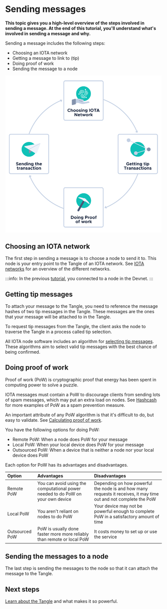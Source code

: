 # Sending messages

**This topic gives you a high-level overview of the steps involved in sending a message. At the end of this tutorial, you'll understand what's involved in sending a message and why.**

Sending a message includes the following steps:

- Choosing an IOTA network
- Getting a message to link to (tip)
- Doing proof of work
- Sending the message to a node

![Sending a transaction](../images/sending-transaction.png)

## Choosing an IOTA network

The first step in sending a message is to choose a node to send it to. This node is your entry point to the Tangle of an IOTA network. See [IOTA networks](../networks/overview.md) for an overview of the different networks.

:::info:
In the previous [tutorial](../first-steps/hello-world.md), you connected to a node in the Devnet.
:::

## Getting tip messages

To attach your message to the Tangle, you need to reference the message hashes of two tip messages in the Tangle. These messages are the ones that your message will be attached to in the Tangle.

To request tip messages from the Tangle, the client asks the node to traverse the Tangle in a process called tip selection.

All IOTA node software includes an algorithm for [selecting tip messages](../the-tangle/how-transfer-tokens.md#choosing-where-to-attach-transactions). These algorithms aim to select valid tip messages with the best chance of being confirmed.

## Doing proof of work

Proof of work (PoW) is cryptographic proof that energy has been spent in computing power to solve a puzzle.

IOTA messages must contain a PoW to discourage clients from sending lots of spam messages, which may put an extra load on nodes. See [Hashcash](https://en.wikipedia.org/wiki/Hashcash) for more examples of PoW as a spam prevention measure.

An important attribute of any PoW algorithm is that it's difficult to do, but easy to validate. See [Calculating proof of work](../cryptography/proof-of-work.md). 

You have the following options for doing PoW:

- Remote PoW: When a node does PoW for your message
- Local PoW: When your local device does PoW for your message
- Outsourced PoW: When a device that is neither a node nor your local device does PoW

Each option for PoW has its advantages and disadvantages.

|**Option**|**Advantages**|**Disadvantages**|
|:-------|:---------|:------------|
|Remote PoW| You can avoid using the computational power needed to do PoW on your own device|Depending on how powerful the node is and how many requests it receives, it may time out and not complete the PoW |
|Local PoW|You aren't reliant on nodes to do PoW|Your device may not be powerful enough to complete PoW in a satisfactory amount of time|
|Outsourced PoW|PoW is usually done faster more more reliably than remote or local PoW|It costs money to set up or use the service|

## Sending the messages to a node

The last step is sending the messages to the node so that it can attach the message to the Tangle.

## Next steps

[Learn about the Tangle](../the-tangle/overview.md) and what makes it so powerful.